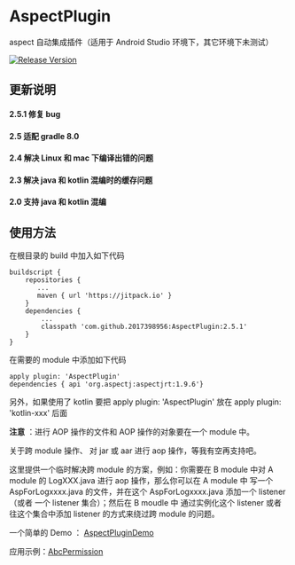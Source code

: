 # AspectPlugin
aspect 自动集成插件（适用于 Android Studio 环境下，其它环境下未测试）

[![Release Version](https://img.shields.io/badge/release-2.5.1-green.svg)](https://github.com/2017398956/AspectPlugin/releases)
 
## 更新说明

#### 2.5.1 修复 bug
#### 2.5 适配 gradle 8.0
#### 2.4 解决 Linux 和 mac 下编译出错的问题
#### 2.3 解决 java 和 kotlin 混编时的缓存问题
#### 2.0 支持 java 和 kotlin 混编

## 使用方法

在根目录的 build 中加入如下代码

    buildscript {
        repositories {
           ...
           maven { url 'https://jitpack.io' }
        }
        dependencies {
            ...
            classpath 'com.github.2017398956:AspectPlugin:2.5.1'
        }
    }


在需要的 module 中添加如下代码


    apply plugin: 'AspectPlugin'
    dependencies { api 'org.aspectj:aspectjrt:1.9.6'}
    
另外，如果使用了 kotlin 要把 apply plugin: 'AspectPlugin' 放在 apply plugin: 'kotlin-xxx' 后面

**注意** ：进行 AOP 操作的文件和 AOP 操作的对象要在一个 module 中。

关于跨 module 操作、 对 jar 或 aar 进行 aop 操作，等我有空再支持吧。

这里提供一个临时解决跨 module 的方案，例如：你需要在 B module 中对 A module 的 LogXXX.java 进行 aop 操作，那么你可以在 A module 中 写一个 AspForLogxxxx.java 的文件，并在这个 AspForLogxxxx.java 添加一个 listener （或者 一个 listener 集合）；然后在 B moudle 中 通过实例化这个 listener 或者往这个集合中添加 listener 的方式来绕过跨 module 的问题。
    
    
一个简单的 Demo ： [AspectPluginDemo](https://github.com/2017398956/AspectPluginDemo)

应用示例：[AbcPermission](https://github.com/2017398956/AbcPermission "AbcPermission") 
